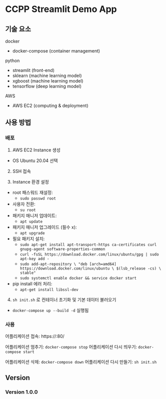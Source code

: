 # CCPP Streamlit Demo App

## 기술 요소
docker
- docker-compose (container management)

python
- streamlit (front-end)
- sklearn (machine learning model)
- xgboost (machine learning model)
- tensorflow (deep learning model)

AWS
- AWS EC2 (computing & deployment)

## 사용 방법

### 배포

1. AWS EC2 Instance 생성
- OS Ubuntu 20.04 선택

2. SSH 접속

3. Instance 환경 설정
- root 패스워드 재설정: 
  - `sudo passwd root`
- 사용자 전환: 
  - `su root`
- 패키지 매니저 업데이트: 
  - `apt update`
- 패키지 매니저 업그레이드 (필수 x): 
  - `apt upgrade`
- 필요 패키지 설치: 
  - `sudo apt-get install apt-transport-https ca-certificates curl gnupg-agent software-properties-common`
  - `curl -fsSL https://download.docker.com/linux/ubuntu/gpg | sudo apt-key add -`
  - `sudo add-apt-repository \
    "deb [arch=amd64] https://download.docker.com/linux/ubuntu \
    $(lsb_release -cs) \
    stable"`
  - `sudo systemctl enable docker && service docker start`
- pip install 에러 처리: 
  - `apt-get install libssl-dev`

4. `sh init.sh` 로 컨테이너 초기화 및 기본 데이터 불러오기
- `docker-compose up --build -d` 실행됨


### 사용
어플리케이션 접속: https://<domain ip>:80/

어플리케이션 멈추기: `docker-compose stop`
어플리케이션 다시 띄우기: `docker-compose start`

어플리케이션 삭제: `docker-compose down`
어플리케이션 다시 만들기: `sh init.sh`


## Version

### Version 1.0.0
